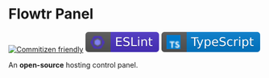 # Flowtr Panel

[![Commitizen friendly](https://img.shields.io/badge/commitizen-friendly-brightgreen.svg)](http://commitizen.github.io/cz-cli/)
[![Linting By ESLint](https://raw.githubusercontent.com/aleen42/badges/master/src/eslint.svg)](https://eslint.org)
[![Typescript](https://raw.githubusercontent.com/aleen42/badges/master/src/typescript.svg)](https://typescriptlang.org)

An **open-source** hosting control panel.
